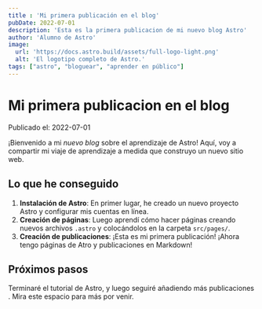 ```yaml
---
title : 'Mi primera publicación en el blog'
pubDate: 2022-07-01
description: 'Esta es la primera publicacion de mi nuevo blog Astro'
author: 'Alumno de Astro'
image: 
  url: 'https://docs.astro.build/assets/full-logo-light.png'
  alt: 'El logotipo completo de Astro.'
tags: ["astro", "bloguear", "aprender en público"]
---
```

# Mi primera publicacion en el blog

Publicado el: 2022-07-01

¡Bienvenido a mi _nuevo blog_ sobre el aprendizaje de Astro! Aquí, voy a compartir mi viaje de aprendizaje a medida que construyo un nuevo sitio web.

## Lo que he conseguido

1. **Instalación de Astro**: En primer lugar, he creado un nuevo proyecto Astro y configurar mis cuentas en línea.
2. **Creación de páginas**: Luego aprendí cómo hacer páginas creando nuevos archivos  `.astro` y colocándolos en la carpeta `src/pages/`.
3. **Creación de publicaciones**: ¡Esta es mi primera publicación! ¡Ahora tengo páginas de Atro y publicaciones en Markdown!

## Próximos pasos

Terminaré el tutorial de Astro, y luego seguiré añadiendo más publicaciones . Mira este espacio para más por venir.
